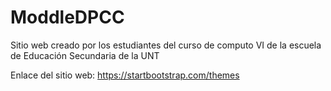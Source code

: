 # ModdleDPCC

Sitio web creado por los estudiantes del curso de computo VI de la escuela de Educación Secundaria de la UNT

Enlace del sitio web: https://startbootstrap.com/themes
